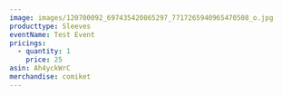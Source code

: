 ```yaml
---
image: images/120700092_697435420865297_7717265940965470508_o.jpg
producttype: Sleeves
eventName: Test Event
pricings:
  - quantity: 1
    price: 25
asin: Ah4yckWrC
merchandise: comiket
---
```

